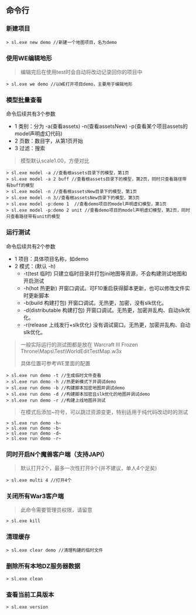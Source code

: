 ## 命令行

### 新建项目

```
> sl.exe new demo //新建一个地图项目，名为demo
```

### 使用WE编辑地形

> 编辑完后在使用test时会自动将改动记录回你的项目中

```
> sl.exe we demo //以WE打开项目demo，主要用于编辑地形
```

### 模型批量查看

命令后续共有3个参数

* 1 类别：分为 -a(查看assets) -n(查看assetsNew) -p(查看某个项目assets的model声明虚幻代码)
* 2 页数：数目字，从第1页开始
* 3 过滤：搜索

> 模型默认scale1.00，方便对比

```
> sl.exe model -a //查看根assets目录下的模型，第1页
> sl.exe model -a 2 buff //查看根assets目录下的模型，第2页，同时只查看路径带有buff的模型
> sl.exe model -n //查看根assetsNew目录下的模型，第1页
> sl.exe model -n 3//查看根assetsNew目录下的模型，第3页
> sl.exe model -p:demo 1  //查看demo项目的model声明虚幻模型，第1页
> sl.exe model -p:demo 2 unit //查看demo项目的model声明虚幻模型，第2页，同时只查看路径带有unit的模型
```

### 运行测试

命令后续共有2个参数

* 1 项目：具体项目名称，如demo
* 2 模式：(默认 -h)
    * -t(test 临时) 只建立临时目录并打包ini地图等资源，不会构建测试地图和开启测试
    * -h(hot 热更新) 开窗口调试。可F10重启获得脚本更新，也可以修改文件实时更新脚本
    * -b(build 构建打包) 开窗口调试。无热更，加密，没有slk优化。
    * -d(distributable 构建打包) 开窗口调试。无热更，加密并乱构、自动slk优化。
    * -r(release 上线发行+slk优化) 没有调试窗口。无热更，加密并乱构、自动slk优化。

> 一般实际运行的测试图都是放在 Warcraft III Frozen Throne\Maps\Test\WorldEditTestMap.w3x
>
> 具体位置可参考WE里面的配置

```
> sl.exe run demo -t //生成临时文件查看
> sl.exe run demo -h //热更新模式下并调试demo
> sl.exe run demo -b //构建脚本加密地图并调试demo
> sl.exe run demo -d //构建脚本加密且slk优化的地图并调试demo
> sl.exe run demo -r //构建上线地图并测试
```

> 在模式后添加~符号，可以跳过资源变更，特别适用于纯代码改动时的测试
```
> sl.exe run demo -h~
> sl.exe run demo -b~
> sl.exe run demo -d~
> sl.exe run demo -r~
```

### 同时开启N个魔兽客户端（支持JAPI）

> 默认打开2个，最多一次性打开9个(并不建议，单人4个足矣)

```
> sl.exe multi 4 //打开4个
```

### 关闭所有War3客户端

> 此命令需要管理员权限，请留意

```
> sl.exe kill
```

### 清理缓存

```
> sl.exe clear demo //清理构建的临时文件
```

### 删除所有本地DZ服务器数据

```
> sl.exe clean
```

### 查看当前工具版本

```
> sl.exe version
```
